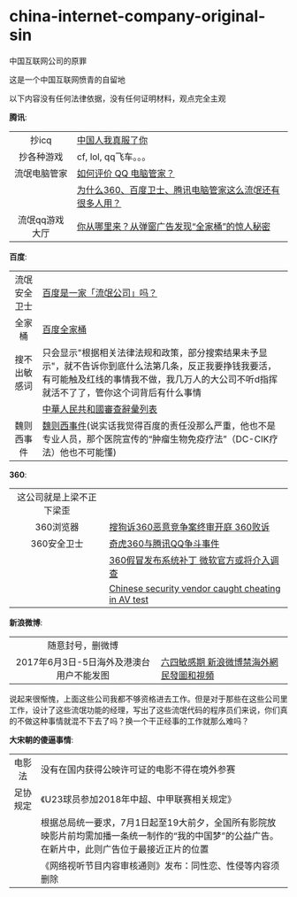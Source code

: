 # china-internet-company-original-sin
中国互联网公司的原罪

这是一个中国互联网愤青的自留地

以下内容没有任何法律依据，没有任何证明材料，观点完全主观

__腾讯__:

|  |  |
|:-------:| ----------- |
| 抄icq | [中国人我真服了你](http://blog.51.ca/u-279114/?p=32) |
| 抄各种游戏 | cf, lol, qq飞车。。。|
| 流氓电脑管家 | [如何评价 QQ 电脑管家？](https://www.zhihu.com/question/20760469) |
|  | [为什么360、百度卫士、腾讯电脑管家这么流氓还有很多人用？](https://www.zhihu.com/question/40195985) |
| 流氓qq游戏大厅 | [你从哪里来？从弹窗广告发现“全家桶”的惊人秘密](http://www.freebuf.com/articles/system/130226.html) |

__百度__:

|  |  |
|:-------:| ----------- |
| 流氓安全卫士 | [百度是一家「流氓公司」吗？](https://www.zhihu.com/question/21798796) |
| 全家桶 | [百度全家桶](https://zh.wikipedia.org/wiki/%E7%99%BE%E5%BA%A6%E5%85%A8%E5%AE%B6%E6%A1%B6)|
| 搜不出敏感词 | 只会显示"根据相关法律法规和政策，部分搜索结果未予显示"，就不告诉你到底什么法第几条，反正我要挣钱我要活，有可能触及红线的事情我不做，我几万人的大公司不听d指挥就活不了了，管你这个词背后有什么事情 |
|  | [中華人民共和國審查辭彙列表](https://zh.wikipedia.org/wiki/%E4%B8%AD%E8%8F%AF%E4%BA%BA%E6%B0%91%E5%85%B1%E5%92%8C%E5%9C%8B%E5%AF%A9%E6%9F%A5%E8%BE%AD%E5%BD%99%E5%88%97%E8%A1%A8) |
| 魏则西事件 | [魏则西事件](https://zh.wikipedia.org/wiki/%E9%AD%8F%E5%88%99%E8%A5%BF%E4%BA%8B%E4%BB%B6)(说实话我觉得百度的责任没那么严重，他也不是专业人员，那个医院宣传的“肿瘤生物免疫疗法”（DC-CIK疗法）他也不可能懂) |

__360__:

|  |  |
|:-------:| ----------- |
| 这公司就是上梁不正下梁歪 | |
| 360浏览器 | [搜狗诉360恶意竞争案终审开庭 360败诉](http://tech.163.com/15/1118/17/B8NHNC59000915BF.html) |
| 360安全卫士 | [奇虎360与腾讯QQ争斗事件](https://zh.wikipedia.org/wiki/%E5%A5%87%E8%99%8E360%E4%B8%8E%E8%85%BE%E8%AE%AFQQ%E4%BA%89%E6%96%97%E4%BA%8B%E4%BB%B6) |
|  | [360假冒发布系统补丁 微软官方或将介入调查](http://news.mydrivers.com/1/236/236409.htm) |
|  | [Chinese security vendor caught cheating in AV test](https://www.itnews.com.au/news/chinese-security-vendor-caught-cheating-in-av-test-403418) |


__新浪微博__:

|  |  |
|:-------:| ----------- |
| 随意封号，删微博 | |
| 2017年6月3日-5日海外及港澳台用户不能发图 | [六四敏感期 新浪微博禁海外網民發圖和視頻](http://www.epochtimes.com/b5/17/6/3/n9221523.htm)|

说起来很惭愧，上面这些公司我都不够资格进去工作。但是对于那些在这些公司里工作，设计了这些流氓功能的经理，写出了这些流氓代码的程序员们来说，你们真的不做这种事情就混不下去了吗？换一个干正经事的工作就那么难吗？  

__大宋朝的傻逼事情__:

|  |  |
|:-------:| ----------- |
| 电影法 | 没有在国内获得公映许可证的电影不得在境外参赛|
| 足协规定 | 《U23球员参加2018年中超、中甲联赛相关规定》|
||根据总局统一要求，7月1日起至19大前夕，全国所有影院放映影片前均需加播一条统一制作的“我的中国梦”的公益广告。在新片中，此则广告位于最接近正片的位置|
||《网络视听节目内容审核通则》发布：同性恋、性侵等内容须删除|
